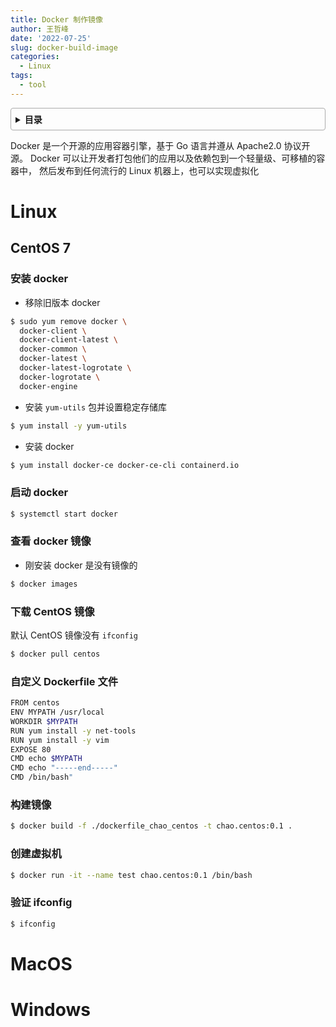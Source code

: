 ```yaml
---
title: Docker 制作镜像
author: 王哲峰
date: '2022-07-25'
slug: docker-build-image
categories:
  - Linux
tags:
  - tool
---
```


<style>
details {
    border: 1px solid #aaa;
    border-radius: 4px;
    padding: .5em .5em 0;
}

summary {
    font-weight: bold;
    margin: -.5em -.5em 0;
    padding: .5em;
}

details[open] {
    padding: .5em;
}

details[open] summary {
    border-bottom: 1px solid #aaa;
    margin-bottom: .5em;
}
img {
    pointer-events: none;
}
</style>


<details><summary>目录</summary><p>

- [Linux](#linux)
  - [CentOS 7](#centos-7)
    - [安装 docker](#安装-docker)
    - [启动 docker](#启动-docker)
    - [查看 docker 镜像](#查看-docker-镜像)
    - [下载 CentOS 镜像](#下载-centos-镜像)
    - [自定义 Dockerfile 文件](#自定义-dockerfile-文件)
    - [构建镜像](#构建镜像)
    - [创建虚拟机](#创建虚拟机)
    - [验证 ifconfig](#验证-ifconfig)
- [MacOS](#macos)
- [Windows](#windows)
</p></details><p></p>


Docker 是一个开源的应用容器引擎，基于 Go 语言并遵从 Apache2.0 协议开源。
Docker 可以让开发者打包他们的应用以及依赖包到一个轻量级、可移植的容器中，
然后发布到任何流行的 Linux 机器上，也可以实现虚拟化

# Linux

## CentOS 7

### 安装 docker

* 移除旧版本 docker

```bash
$ sudo yum remove docker \
  docker-client \
  docker-client-latest \
  docker-common \
  docker-latest \
  docker-latest-logrotate \
  docker-logrotate \
  docker-engine
```

* 安装 `yum-utils` 包并设置稳定存储库

```bash
$ yum install -y yum-utils
```

* 安装 docker

```bash
$ yum install docker-ce docker-ce-cli containerd.io
```

### 启动 docker

```bash
$ systemctl start docker
```

### 查看 docker 镜像

* 刚安装 docker 是没有镜像的

```bash
$ docker images
```

### 下载 CentOS 镜像

默认 CentOS 镜像没有 `ifconfig`

```bash
$ docker pull centos
```

### 自定义 Dockerfile 文件

```bash
FROM centos
ENV MYPATH /usr/local
WORKDIR $MYPATH
RUN yum install -y net-tools
RUN yum install -y vim
EXPOSE 80
CMD echo $MYPATH
CMD echo "-----end-----"
CMD /bin/bash"
```

### 构建镜像

```bash
$ docker build -f ./dockerfile_chao_centos -t chao.centos:0.1 .
```


### 创建虚拟机

```bash
$ docker run -it --name test chao.centos:0.1 /bin/bash
```

### 验证 ifconfig

```bash
$ ifconfig
```

# MacOS






# Windows
